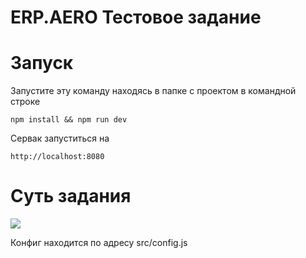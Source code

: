 # ERP.AERO Тестовое задание

# Запуск

Запустите эту команду находясь в папке с проектом в командной строке 

```npm install && npm run dev```

Сервак запуститься на 

```http://localhost:8080```

# Суть задания 

![](./task/1.png)

Конфиг находится по адресу src/config.js